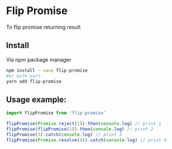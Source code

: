 # Flip Promise

To flip promise returning result

## Install

Via npm package manager

```bash
npm install --save flip-promise
#or with yarn
yarn add flip-promise
```

## Usage example:


```javascript
import flipPromise from 'flip-promise'

flipPromise(Promise.reject(1)).then(console.log) // print 1
flipPromise(flipPromise(2)).then(console.log) // print 2
flipPromise(3).catch(console.log) // print 3
flipPromise(Promise.resolve(4)).catch(console.log) // print 4
```

